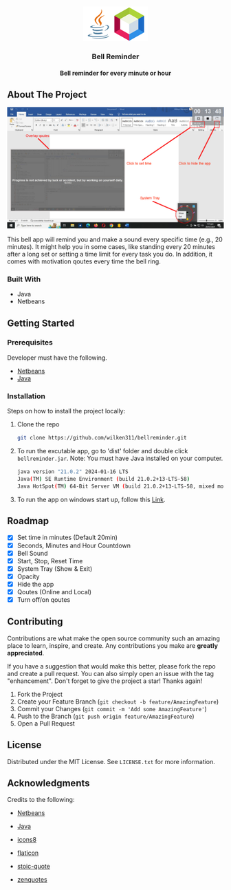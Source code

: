 <a name="readme-top"></a>

<!-- PROJECT LOGO -->
<br />
<div align="center">

  <img src="img/javanetbeans.png" alt="Logo" width="150" height="80">

  <h3 align="center">Bell Reminder</h3>
  <h4>Bell reminder for every minute or hour</h4>

  <p align="center">

</div>

<!-- ABOUT THE PROJECT -->

## About The Project

![Product Name Screen Shot][product-screenshot]

This bell app will remind you and make a sound every specific time (e.g., 20 minutes). It might help you in some cases, like standing every 20 minutes after a long set or setting a time limit for every task you do. In addition, it comes with motivation qoutes every time the bell ring.

### Built With

- Java
- Netbeans

<!-- GETTING STARTED -->

## Getting Started

### Prerequisites

Developer must have the following.

- [Netbeans](https://netbeans.apache.org/front/main/index.html)
- [Java](https://www.oracle.com/ph/java/technologies/downloads/)

### Installation

Steps on how to install the project locally:

1. Clone the repo

   ```sh
   git clone https://github.com/wilken311/bellreminder.git
   ```

2. To run the excutable app, go to 'dist' folder and double click `bellreminder.jar`. Note: You must have Java installed on your computer.

   ```sh
   java version "21.0.2" 2024-01-16 LTS
   Java(TM) SE Runtime Environment (build 21.0.2+13-LTS-58)
   Java HotSpot(TM) 64-Bit Server VM (build 21.0.2+13-LTS-58, mixed mode, sharing)
   ```

3. To run the app on windows start up, follow this [Link](https://stackoverflow.com/questions/5953525/run-java-application-at-windows-startup).

## Roadmap

- [x] Set time in minutes (Default 20min)
- [x] Seconds, Minutes and Hour Countdown
- [x] Bell Sound
- [x] Start, Stop, Reset Time
- [x] System Tray (Show & Exit)
- [x] Opacity
- [x] Hide the app
- [x] Qoutes (Online and Local)
- [x] Turn off/on qoutes

<!-- CONTRIBUTING -->

## Contributing

Contributions are what make the open source community such an amazing place to learn, inspire, and create. Any contributions you make are **greatly appreciated**.

If you have a suggestion that would make this better, please fork the repo and create a pull request. You can also simply open an issue with the tag "enhancement".
Don't forget to give the project a star! Thanks again!

1. Fork the Project
2. Create your Feature Branch (`git checkout -b feature/AmazingFeature`)
3. Commit your Changes (`git commit -m 'Add some AmazingFeature'`)
4. Push to the Branch (`git push origin feature/AmazingFeature`)
5. Open a Pull Request

<!-- LICENSE -->

## License

Distributed under the MIT License. See `LICENSE.txt` for more information.

<!-- ACKNOWLEDGMENTS -->

## Acknowledgments

Credits to the following:

- [Netbeans](https://netbeans.apache.org/front/main/index.html)
- [Java](https://www.oracle.com/ph/java/technologies/downloads/)
- [icons8](https://icons8.com/)
- [flaticon](https://www.flaticon.com)
- [stoic-quote](https://stoic.tekloon.net/stoic-quote)
- [zenquotes](https://zenquotes.io/api/quotes/)

  [product-screenshot]: /img/screenshot.jpg

